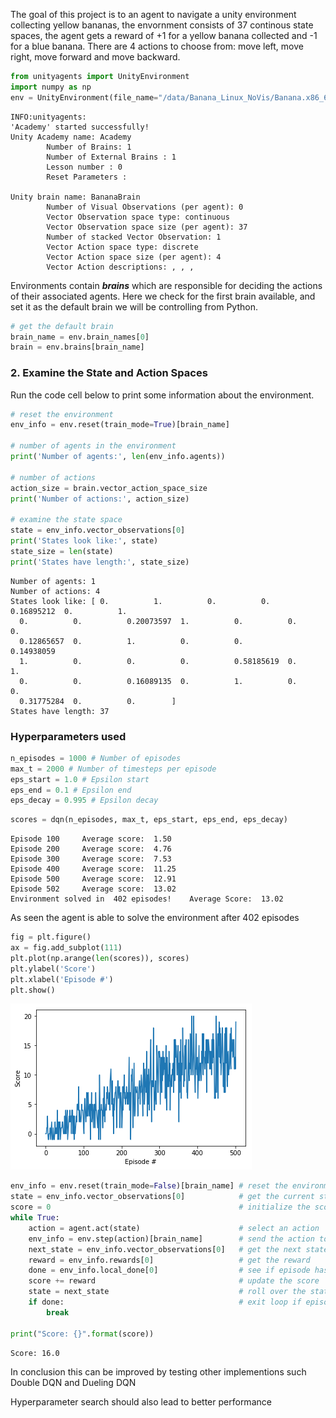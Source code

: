 The goal of this project is to an agent to navigate a unity environment collecting yellow bananas, the envornment consists of 37 continous state spaces, the agent gets a reward of +1 for a yellow banana collected and -1 for a blue banana. There are 4 actions to choose from: move left, move right, move forward and move backward.


```python
from unityagents import UnityEnvironment
import numpy as np
env = UnityEnvironment(file_name="/data/Banana_Linux_NoVis/Banana.x86_64")
```

    INFO:unityagents:
    'Academy' started successfully!
    Unity Academy name: Academy
            Number of Brains: 1
            Number of External Brains : 1
            Lesson number : 0
            Reset Parameters :
    		
    Unity brain name: BananaBrain
            Number of Visual Observations (per agent): 0
            Vector Observation space type: continuous
            Vector Observation space size (per agent): 37
            Number of stacked Vector Observation: 1
            Vector Action space type: discrete
            Vector Action space size (per agent): 4
            Vector Action descriptions: , , , 


Environments contain **_brains_** which are responsible for deciding the actions of their associated agents. Here we check for the first brain available, and set it as the default brain we will be controlling from Python.


```python
# get the default brain
brain_name = env.brain_names[0]
brain = env.brains[brain_name]
```

### 2. Examine the State and Action Spaces

Run the code cell below to print some information about the environment.


```python
# reset the environment
env_info = env.reset(train_mode=True)[brain_name]

# number of agents in the environment
print('Number of agents:', len(env_info.agents))

# number of actions
action_size = brain.vector_action_space_size
print('Number of actions:', action_size)

# examine the state space 
state = env_info.vector_observations[0]
print('States look like:', state)
state_size = len(state)
print('States have length:', state_size)
```

    Number of agents: 1
    Number of actions: 4
    States look like: [ 0.          1.          0.          0.          0.16895212  0.          1.
      0.          0.          0.20073597  1.          0.          0.          0.
      0.12865657  0.          1.          0.          0.          0.14938059
      1.          0.          0.          0.          0.58185619  0.          1.
      0.          0.          0.16089135  0.          1.          0.          0.
      0.31775284  0.          0.        ]
    States have length: 37


### Hyperparameters used


```python
n_episodes = 1000 # Number of episodes
max_t = 2000 # Number of timesteps per episode
eps_start = 1.0 # Epsilon start
eps_end = 0.1 # Epsilon end
eps_decay = 0.995 # Epsilon decay
```


```python
scores = dqn(n_episodes, max_t, eps_start, eps_end, eps_decay)
```

    Episode 100 	Average score:  1.50
    Episode 200 	Average score:  4.76
    Episode 300 	Average score:  7.53
    Episode 400 	Average score:  11.25
    Episode 500 	Average score:  12.91
    Episode 502 	Average score:  13.02
    Environment solved in  402 episodes!	Average Score:  13.02


As seen the agent is able to solve the environment after 402 episodes


```python
fig = plt.figure()
ax = fig.add_subplot(111)
plt.plot(np.arange(len(scores)), scores)
plt.ylabel('Score')
plt.xlabel('Episode #')
plt.show()
```


![png](output_10_0.png)



```python
env_info = env.reset(train_mode=False)[brain_name] # reset the environment
state = env_info.vector_observations[0]            # get the current state
score = 0                                          # initialize the score
while True:
    action = agent.act(state)                      # select an action
    env_info = env.step(action)[brain_name]        # send the action to the environment
    next_state = env_info.vector_observations[0]   # get the next state
    reward = env_info.rewards[0]                   # get the reward
    done = env_info.local_done[0]                  # see if episode has finished
    score += reward                                # update the score
    state = next_state                             # roll over the state to next time step
    if done:                                       # exit loop if episode finished
        break
    
print("Score: {}".format(score))
```

    Score: 16.0


In conclusion this can be improved by testing other implementions such Double DQN and Dueling DQN 

Hyperparameter search should also lead to better performance
